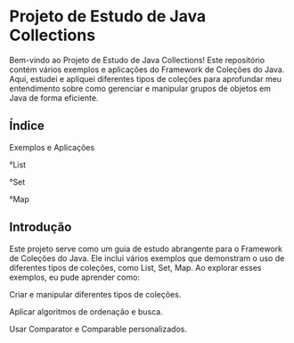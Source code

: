 # Projeto de Estudo de Java Collections

Bem-vindo ao Projeto de Estudo de Java Collections! Este repositório contém vários exemplos e aplicações do Framework de Coleções do Java. Aqui, estudei e apliquei diferentes tipos de coleções para aprofundar meu entendimento sobre como gerenciar e manipular grupos de objetos em Java de forma eficiente.

## Índice
Exemplos e Aplicações

°List

°Set

°Map

## Introdução
Este projeto serve como um guia de estudo abrangente para o Framework de Coleções do Java. Ele inclui vários exemplos que demonstram o uso de diferentes tipos de coleções, como List, Set, Map. Ao explorar esses exemplos, eu pude aprender como:

Criar e manipular diferentes tipos de coleções.

Aplicar algoritmos de ordenação e busca.

Usar Comparator e Comparable personalizados.


